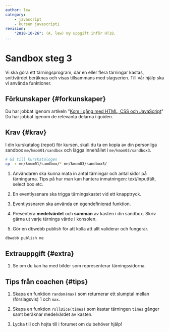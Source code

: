 ```yaml
---
author: lew
category:
    - javascript
    - kursen javascript1
revision:
    "2018-10-26": (A, lew) Ny uppgift inför HT18.
...
```

Sandbox steg 3
==================================

Vi ska göra ett tärningsprogram, där en eller flera tärningar kastas, snittvärdet beräknas och visas tillsammans med slagserien. Till vår hjälp ska vi använda funktioner.

<!--more-->


Förkunskaper {#forkunskaper}
-----------------------

Du har jobbat igenom artikeln "[Kom i gång med HTML, CSS och JavaScript](kunskap/kom-i-gang-med-html-css-och-javascript)"  
Du har jobbat igenom de relevanta delarna i guiden.



Krav {#krav}
-----------------------

I din kurskatalog (repot) för kursen, skall du ta en kopia av din personliga sandbox `me/kmom01/sandbox` och lägga innehållet i `me/kmom03/sandbox3`.

```bash
# Gå till kurskatalogen
cp -r me/kmom01/sandbox/* me/kmom03/sandbox3/
```

1. Användaren ska kunna mata in antal tärningar och antal sidor på tärningarna. Tips på hur man kan hantera inmatningen: text/inputfält, select box etc.

1. En eventlyssnare ska trigga tärningskastet vid ett knapptryck.

1. Eventlyssnaren ska använda en egendefinierad funktion.

1. Presentera **medelvärdet** och **summan** av kasten i din sandbox. Skriv gärna ut varje tärnings värde i konsolen.

1. Gör en dbwebb publish för att kolla att allt validerar och fungerar.

<!-- 1. Testa din JavaScript kod så att den validerar i onlineverktyget för JSHint. -->

```text
dbwebb publish me
```



Extrauppgift {#extra}
-----------------------

1. Se om du kan ha med bilder som representerar tärningssidorna.



Tips från coachen {#tips}
-----------------------

1. Skapa en funktion `random(max)` som returnerar ett slumptal mellan (förslagsvis) 1 och `max`.

1. Skapa en funktion `rollDice(times)` som kastar tärningen `times` gånger samt beräknar medelvärdet av kasten.

1. Lycka till och hojta till i forumet om du behöver hjälp!
